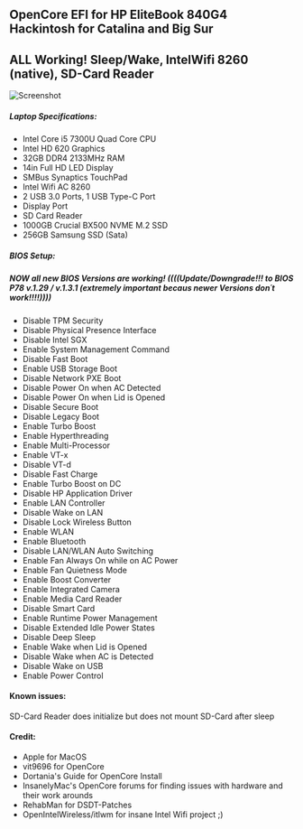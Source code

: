 ## OpenCore EFI for HP EliteBook 840G4 Hackintosh for Catalina and Big Sur

## ALL Working! Sleep/Wake, IntelWifi 8260 (native), SD-Card Reader
![Screenshot](https://github.com/DominikHackintosh/HP-EliteBook-840-G4-Hackintosh-Big-Sur/blob/master/Screen%20Shot%202020-12-26%20at%2004.19.00.png?raw=true)


##### Laptop Specifications:
- Intel Core i5 7300U Quad Core CPU
- Intel HD 620 Graphics
- 32GB DDR4 2133MHz RAM
- 14in Full HD LED Display
- SMBus Synaptics TouchPad
- Intel Wifi AC 8260
- 2 USB 3.0 Ports, 1 USB Type-C Port
- Display Port
- SD Card Reader
- 1000GB Crucial BX500 NVME M.2 SSD
- 256GB Samsung SSD (Sata)

##### BIOS Setup:
##### NOW all new BIOS Versions are working! ((((Update/Downgrade!!! to BIOS P78 v.1.29 / v.1.3.1 (extremely important becaus newer Versions don´t work!!!!))))

- Disable TPM Security
- Disable Physical Presence Interface
- Disable Intel SGX
- Enable System Management Command
- Disable Fast Boot
- Enable USB Storage Boot
- Disable Network PXE Boot
- Disable Power On when AC Detected
- Disable Power On when Lid is Opened
- Disable Secure Boot
- Disable Legacy Boot
- Enable Turbo Boost
- Enable Hyperthreading
- Enable Multi-Processor
- Enable VT-x
- Disable VT-d
- Disable Fast Charge
- Enable Turbo Boost on DC
- Disable HP Application Driver
- Enable LAN Controller
- Disable Wake on LAN
- Disable Lock Wireless Button
- Enable WLAN
- Enable Bluetooth
- Disable LAN/WLAN Auto Switching
- Enable Fan Always On while on AC Power
- Enable Fan Quietness Mode
- Enable Boost Converter
- Enable Integrated Camera
- Enable Media Card Reader
- Disable Smart Card
- Enable Runtime Power Management
- Disable Extended Idle Power States
- Disable Deep Sleep
- Enable Wake when Lid is Opened
- Disable Wake when AC is Detected
- Disable Wake on USB
- Enable Power Control

#### Known issues:

SD-Card Reader does initialize but does not mount SD-Card after sleep

#### Credit:

- Apple for MacOS
- vit9696 for OpenCore
- Dortania's Guide for OpenCore Install
- InsanelyMac's OpenCore forums for finding issues with hardware and their work arounds
- RehabMan for DSDT-Patches
- OpenIntelWireless/itlwm for insane Intel Wifi project ;)
